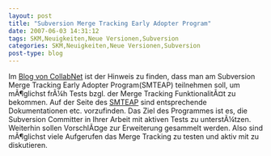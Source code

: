 ```yaml
---
layout: post
title: "Subversion Merge Tracking Early Adopter Program"
date: 2007-06-03 14:31:12
tags: SKM,Neuigkeiten,Neue Versionen,Subversion
categories: SKM,Neuigkeiten,Neue Versionen,Subversion
post-type: blog
---
```

Im <a href="http://blogs.open.collab.net/svn/2007/05/subversion_merg.html">Blog von CollabNet</a> ist der Hinweis zu finden, dass man am Subversion Merge Tracking Early Adopter Program(SMTEAP) teilnehmen soll, um mÃ¶glichst frÃ¼h Tests bzgl. der Merge Tracking FunktionalitÃ¤t zu bekommen. 
Auf der Seite des <a href="http://merge-tracking.open.collab.net/">SMTEAP</a> sind entsprechende Dokumentationen etc. vorzufinden.
Das Ziel des Programmes ist es, die Subversion Committer in Ihrer Arbeit mit aktiven Tests zu unterstÃ¼tzen. Weiterhin sollen VorschlÃ¤ge zur Erweiterung gesammelt werden. Also sind mÃ¶glichst viele Aufgerufen das Merge Tracking zu testen und aktiv mit zu diskutieren.